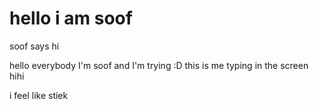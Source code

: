 # hello i am soof 
soof says hi

hello everybody I'm soof and I'm trying :D 
this is me typing in the screen hihi 

i feel like stiek
